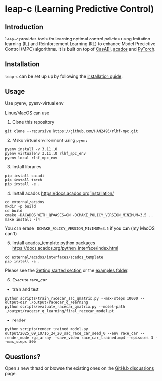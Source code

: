 # leap-c (Learning Predictive Control)

## Introduction

`leap-c` provides tools for learning optimal control policies using Imitation learning (IL) and Reinforcement Learning (RL) to enhance Model Predictive Control (MPC) algorithms. It is built on top of [CasADi](https://web.casadi.org/), [acados](https://docs.acados.org/index.html) and [PyTorch](https://pytorch.org/).

## Installation

`leap-c` can be set up up by following the [installation guide](https://leap-c.github.io/leap-c/installation.html).

## Usage
Use pyenv, pyenv-virtual env

Linux/MacOS can use

1. Clone this repository
```
git clone --recursive https://github.com/HAN2496/rlhf-mpc.git
```

2. Make virtual environment using `pyenv`
```
pyenv install -v 3.11.10
pyenv virtualenv 3.11.10 rlhf_mpc_env
pyenv local rlhf_mpc_env
```

3. Install libraries
```
pip install casadi
pip install torch
pip install -e .
```

4. Install acados
https://docs.acados.org/installation/
```
cd external/acados
mkdir -p build
cd build
cmake -DACADOS_WITH_QPOASES=ON -DCMAKE_POLICY_VERSION_MINIMUM=3.5 ..
make install -j4
```
You can erase `-DCMAKE_POLICY_VERSION_MINIMUM=3.5` if you can (my MacOS can't)


5. Install acados_template python packages
https://docs.acados.org/python_interface/index.html
```
cd external/acados/interfaces/acados_template
pip install -e .
```

Please see the [Getting started section](https://leap-c.github.io/leap-c/getting_started/index.html) or the [examples folder](https://github.com/leap-c/leap-c/tree/main/leap_c/examples).

6. Execute race_car
- train and test
```
python scripts/train_racecar_sac_qmatrix.py --max-steps 10000 --output-dir ./output/racecar_q_learning
python scripts/evaluate_racecar_qmatrix.py --model-path ./output/racecar_q_learning/final_racecar_model.pt
```

- render
```
python scripts/render_trained_model.py output/2025_09_10/16_24_20_sac_race_car_seed_0 --env race_car --render_mode rgb_array --save_video race_car_trained.mp4 --episodes 3 --max_steps 500
```

## Questions?

Open a new thread or browse the existing ones on the [GitHub discussions](https://github.com/leap-c/leap-c/discussions) page.
